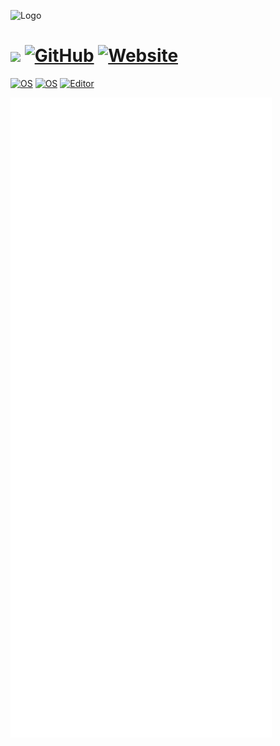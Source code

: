 ![Logo](https://github.com/netsec007/netsec007/blob/main/ZZZZZ2898.jpg)




# <img src="https://emojis.slackmojis.com/emojis/images/1531849430/4246/blob-sunglasses.gif?1531849430" width="30" /> [![GitHub][github-badge]][github] [![Website][website-badge]][website]

[github-badge]: https://img.shields.io/badge/GitHub-black?style=for-the-badge&logoColor=green&logo=github
[github]: https://github.com/netsec007/theVault
[website-badge]: https://img.shields.io/badge/Website-black?style=for-the-badge&logoColor=blue&logo=microsoftedge
[website]: https://www.slackbluetide.com
[![OS](https://img.shields.io/badge/OS-macOS-informational?style=flat-square&logo=apple&logoColor=white)](https://en.wikipedia.org/wiki/MacOS)
[![OS](https://img.shields.io/badge/OS-Linux-informational?style=flat-square&logo=linux&logoColor=white)](https://en.wikipedia.org/wiki/Linux)
[![Editor](https://img.shields.io/badge/Editor-VSCode-blue?style=flat-square&logo=visual-studio-code&logoColor=white)](https://code.visualstudio.com/)

![Metrics](https://github.com/netsec007/netsec007/blob/main/github-metrics.svg)
